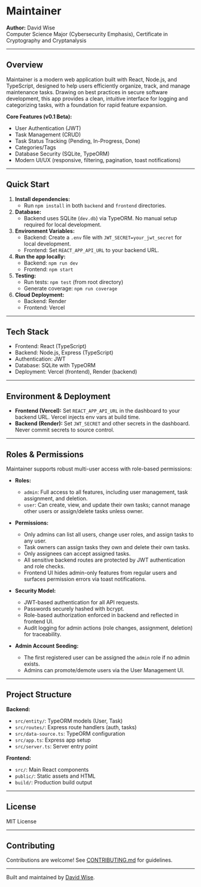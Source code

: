 # Maintainer

**Author:** David Wise  
Computer Science Major (Cybersecurity Emphasis), Certificate in Cryptography and Cryptanalysis

---

## Overview

Maintainer is a modern web application built with React, Node.js, and TypeScript, designed to help users efficiently organize, track, and manage maintenance tasks. Drawing on best practices in secure software development, this app provides a clean, intuitive interface for logging and categorizing tasks, with a foundation for rapid feature expansion.


**Core Features (v0.1 Beta):**
- User Authentication (JWT)
- Task Management (CRUD)
- Task Status Tracking (Pending, In-Progress, Done)
- Categories/Tags
- Database Security (SQLite, TypeORM)
- Modern UI/UX (responsive, filtering, pagination, toast notifications)

---

## Quick Start

1. **Install dependencies:**
   - Run `npm install` in both `backend` and `frontend` directories.
2. **Database:**
   - Backend uses SQLite (`dev.db`) via TypeORM. No manual setup required for local development.
3. **Environment Variables:**
   - Backend: Create a `.env` file with `JWT_SECRET=your_jwt_secret` for local development.
   - Frontend: Set `REACT_APP_API_URL` to your backend URL.
4. **Run the app locally:**
   - Backend: `npm run dev`
   - Frontend: `npm start`
5. **Testing:**
   - Run tests: `npm test` (from root directory)
   - Generate coverage: `npm run coverage`
6. **Cloud Deployment:**
   - Backend: Render
   - Frontend: Vercel

---

## Tech Stack

- Frontend: React (TypeScript)
- Backend: Node.js, Express (TypeScript)
- Authentication: JWT
- Database: SQLite with TypeORM
- Deployment: Vercel (frontend), Render (backend)

---


## Environment & Deployment

- **Frontend (Vercel):** Set `REACT_APP_API_URL` in the dashboard to your backend URL. Vercel injects env vars at build time.
- **Backend (Render):** Set `JWT_SECRET` and other secrets in the dashboard. Never commit secrets to source control.

---



## Roles & Permissions

Maintainer supports robust multi-user access with role-based permissions:

- **Roles:**
   - `admin`: Full access to all features, including user management, task assignment, and deletion.
   - `user`: Can create, view, and update their own tasks; cannot manage other users or assign/delete tasks unless owner.

- **Permissions:**
   - Only admins can list all users, change user roles, and assign tasks to any user.
   - Task owners can assign tasks they own and delete their own tasks.
   - Only assignees can accept assigned tasks.
   - All sensitive backend routes are protected by JWT authentication and role checks.
   - Frontend UI hides admin-only features from regular users and surfaces permission errors via toast notifications.

- **Security Model:**
   - JWT-based authentication for all API requests.
   - Passwords securely hashed with bcrypt.
   - Role-based authorization enforced in backend and reflected in frontend UI.
   - Audit logging for admin actions (role changes, assignment, deletion) for traceability.

- **Admin Account Seeding:**
   - The first registered user can be assigned the `admin` role if no admin exists.
   - Admins can promote/demote users via the User Management UI.

---
## Project Structure

**Backend:**
- `src/entity/`: TypeORM models (User, Task)
- `src/routes/`: Express route handlers (auth, tasks)
- `src/data-source.ts`: TypeORM configuration
- `src/app.ts`: Express app setup
- `src/server.ts`: Server entry point

**Frontend:**
- `src/`: Main React components
- `public/`: Static assets and HTML
- `build/`: Production build output

---

## License

MIT License

---

## Contributing

Contributions are welcome! See [CONTRIBUTING.md](CONTRIBUTING.md) for guidelines.

---

Built and maintained by [David Wise](https://github.com/davidjwise151).
